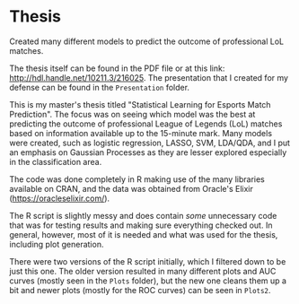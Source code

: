 # Thesis
Created many different models to predict the outcome of professional LoL matches. 

The thesis itself can be found in the PDF file or at this link: http://hdl.handle.net/10211.3/216025. The presentation that I created for my defense can be found in the `Presentation` folder. 

This is my master's thesis titled "Statistical Learning for Esports Match Prediction". The focus was on seeing which model was the best at predicting the outcome of professional League of Legends (LoL) matches based on information available up to the 15-minute mark. Many models were created, such as logistic regression, LASSO, SVM, LDA/QDA, and I put an emphasis on Gaussian Processes as they are lesser explored especially in the classification area. 

The code was done completely in R making use of the many libraries available on CRAN, and the data was obtained from Oracle's Elixir (https://oracleselixir.com/). 

The R script is slightly messy and does contain *some* unnecessary code that was for testing results and making sure everything checked out. In general, however, most of it is needed and what was used for the thesis, including plot generation. 

There were two versions of the R script initially, which I filtered down to be just this one. The older version resulted in many different plots and AUC curves (mostly seen in the `Plots` folder), but the new one cleans them up a bit and newer plots (mostly for the ROC curves) can be seen in `Plots2`. 
